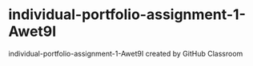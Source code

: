# individual-portfolio-assignment-1-Awet9I
individual-portfolio-assignment-1-Awet9I created by GitHub Classroom
